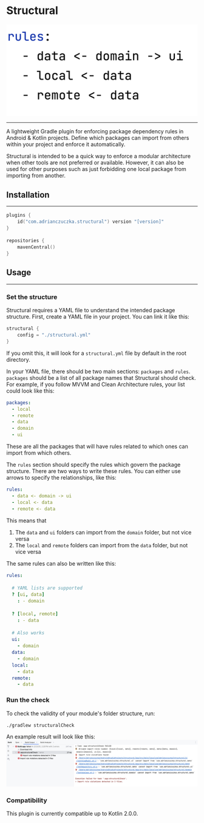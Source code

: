 # Structural

![title image](images/readme_title_image.png)

---

A lightweight Gradle plugin for enforcing package dependency rules in Android & Kotlin projects.
Define which packages can import from others within your project and enforce it automatically.

Structural is intended to be a quick way to enforce a modular architecture when other tools are not
preferred or available. However, it can also be used for other purposes such as just forbidding one
local package from importing from another.

## Installation

---

```kts
plugins {
    id("com.adrianczuczka.structural") version "[version]"
}

repositories {
    mavenCentral()
}
```

## Usage

---

### Set the structure

Structural requires a YAML file to understand the intended package structure. First, create a YAML
file in your project. You can link it like this:

```kts
structural {
    config = "./structural.yml"
}
```

If you omit this, it will look for a `structural.yml` file by default in the root directory.

In your YAML file, there should be two main sections: `packages` and `rules`. `packages` should be a
list of all package names that Structural should check. For example, if you follow MVVM and Clean
Architecture rules, your list could look like this:

```yaml
packages:
  - local
  - remote
  - data
  - domain
  - ui
```

These are all the packages that will have rules related to which ones can import from which others.

The `rules` section should specify the rules which govern the package structure. There are two ways
to write these rules. You can either use arrows to specify the relationships, like this:
```yaml
rules:
  - data <- domain -> ui
  - local <- data
  - remote <- data
```
This means that
1. The `data` and `ui` folders can import from the `domain` folder, but not vice versa
2. The `local` and `remote` folders can import from the `data` folder, but not vice versa

The same rules can also be written like this:

```yaml
rules:
  
  # YAML lists are supported
  ? [ui, data]
    : - domain

  ? [local, remote]
    : - data

  # Also works
  ui:
    - domain
  data:
    - domain
  local:
    - data
  remote:
    - data
```

### Run the check

To check the validity of your module's folder structure, run:
```console
./gradlew structuralCheck 
```

An example result will look like this:
![readme_example_result.png](images/readme_example_result.png)

### Compatibility

This plugin is currently compatible up to Kotlin 2.0.0.